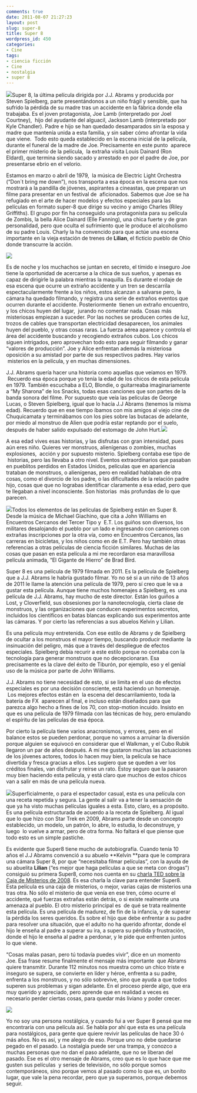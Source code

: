 ```yaml
---
comments: true
date: 2011-08-07 21:27:23
layout: post
slug: super-8
title: Super 8
wordpress_id: 450
categories:
- Cine
tags:
- ciencia ficción
- Cine
- nostalgia
- super 8
---
```


[![](http://www.akarru.org/blog/wp-content/uploads/2011/08/super8-300x225.jpg)](http://www.akarru.org/blog/wp-content/uploads/2011/08/super8.jpg)Super 8, la última película dirigida por J.J. Abrams y producida por Steven Spielberg, parte presentándonos a un niño frágil y sensible, que ha sufrido la pérdida de su madre tras un accidente en la fábrica donde ella trabajaba. Es el joven protagonista, Joe Lamb (interpretado por Joel Courtney),  hijo del ayudante del alguacil, Jackson Lamb (interpretado por Kyle Chandler). Padre e hijo se han quedado desamparados sin la esposa y madre que mantenía unida a esta familia, y sin saber cómo afrontar la vida que viene.  Todo esto queda establecido en la escena inicial de la película, durante el funeral de la madre de Joe. Precisamente en este punto  aparece el primer misterio de la película,  la extraña visita Louis Dainard (Ron Eldard), que termina siendo sacado y arrestado en por el padre de Joe, por presentarse ebrio en el velorio.

Estamos en marzo o abril de 1979,  la música de Electric Light Orchestra (“Don´t bring me down”), nos transporta a esa época en la escena que nos mostrará a la pandilla de jóvenes, aspirantes a cineastas, que preparan un filme para presentar en un festival de  aficionados. Sabemos que Joe se ha refugiado en el arte de hacer modelos y efectos especiales para las películas en formato super-8 que dirige su vecino y amigo Charles (Riley Griffiths). El grupo por fin ha conseguido una protagonista para su película de Zombis, la bella Alice Dainard (Elle Fanning), una chica fuerte y de gran personalidad, pero que oculta el sufrimiento que le produce el alcoholismo de su padre Louis. Charly la ha convencido para que actúe una escena importante en la vieja estación de trenes de **Lilian**, el ficticio pueblo de Ohio donde transcurre la acción.

[![](http://www.akarru.org/blog/wp-content/uploads/2011/08/super-8-descarrilamiento-300x127.jpg)](http://www.akarru.org/blog/wp-content/uploads/2011/08/super-8-descarrilamiento.jpg)

Es de noche y los muchachos se juntan en secreto, el tímido e inseguro Joe tiene la oportunidad de acercarse a la chica de sus sueños, y apenas es capaz de dirigirle la palabra mientras la maquilla. Es durante el rodaje de esa escena que ocurre un extraño accidente y un tren se descarrila espectacularmente frente a los niños, estos alcanzan a salvarse pero, la cámara ha quedado filmando, y registra una serie de extraños eventos que ocurren durante el accidente. Posteriormente  tienen un extraño encuentro, y los chicos huyen del lugar,  jurando no comentar nada. Cosas más misteriosas empiezan a suceder. Por las noches se producen cortes de luz, trozos de cables que transportan electricidad desaparecen, los animales huyen del pueblo, y otras cosas raras. La fuerza aérea aparece y controla el área del accidente buscando y recogiendo extraños cubos. Los chicos siguen intrigados, pero aprovechan todo esto para seguir filmando y ganar “valores de producción”. Joe y Alice enfrentan además la misteriosa oposición a su amistad por parte de sus respectivos padres. Hay varios  misterios en la película, y en muchas dimensiones.

J.J. Abrams quería hacer una historia como aquellas que veíamos en 1979.  Recuerdo esa época porque yo tenía la edad de los chicos de esta película en 1979. También escuchaba a ELO, Blondie, o guitarreaba imaginariamente a “My Sharona” de los Snacks, todas esas canciones que son partes de la banda sonora del filme. Por supuesto que veía las películas de George Lucas, o Steven Spielberg, igual que lo hacía J.J Abrams (tenemos la misma edad). Recuerdo que en ese tiempo íbamos con mis amigos al viejo cine de Chuquicamata y terminábamos con los pies sobre las butacas de adelante, por miedo al monstruo de Alien que podría estar reptando por el suelo, después de haber salido expulsado del estomago de John Hurt.[![](http://www.akarru.org/blog/wp-content/uploads/2011/08/alien-john-hurt.jpg)](http://www.akarru.org/blog/wp-content/uploads/2011/08/alien-john-hurt.jpg)

A esa edad vives esas historias, y las disfrutas con gran intensidad, pues aún eres niño. Quieres ver monstruos, alienígenas o zombies, muchas explosiones,  acción y por supuesto misterio. Spielberg contaba ese tipo de  historias, pero las llevaba a otro nivel. Eventos extraordinarios que pasaban en pueblitos perdidos en Estados Unidos, películas que en apariencia trataban de monstruos, o alienígenas, pero en realidad hablaban de otra cosas, como el divorcio de los padre, o las dificultades de la relación padre hijo, cosas que que no lograbas identificar claramente a esa edad, pero que te llegaban a nivel inconsciente. Son historias  más profundas de lo que parecen.

[![](http://www.akarru.org/blog/wp-content/uploads/2011/08/EL_GIGANTE_DE_HIERRO.jpg)](http://www.akarru.org/blog/wp-content/uploads/2011/08/EL_GIGANTE_DE_HIERRO.jpg)Todos los elementos de las películas de Spielberg están en Super 8. Desde la música de Michael Giachino, que cita a John Williams en Encuentros Cercanos del Tercer Tipo y  E.T. Los guiños son diversos, los militares desalojando el pueblo por un lado e ingresando con camiones con extrañas inscripciones por la otra vía, como en Encuentros Cercanos, las carreras en bicicletas, y los niños como en de E.T. Pero hay también otras referencias a otras películas de ciencia ficción similares. Muchas de las cosas que pasan en esta película a mi me recordaron esa maravillosa película animada, “El Gigante de Hierro” de Brad Bird.

Super 8 es una película de 1979 filmada en 2011. Es la película de Spielberg que a J.J. Abrams le habría gustado filmar. Yo no sé si a un niño de 13 años de 2011 le llame la atención una película de 1979, pero sí creo que le va a gustar esta película. Aunque tiene muchos homenajes a Spielberg, es  una película de J.J. Abrams, hay mucho de este director. Están los guiños a Lost, y Cloverfield, sus obsesiones por la nanotecnología, cierta clase de monstruos, y las organizaciones que conducen experimentos secretos, incluidos los científicos en batas blancas explicando sus experimentos ante las cámaras. Y por cierto las referencias a sus abuelos Kelvin y Lilian.

Es una película muy entretenida. Con ese estilo de Abrams y de Spielberg de ocultar a los monstruos el mayor tiempo, buscando producir mediante  la insinuación del peligro, más que a través del despliegue de efectos especiales. Spielberg debía recurir a este estilo porque no contaba con la tecnología para generar monstruos que no decepcionaran. Esa precisamente es la clave del éxito de Tiburón, por ejemplo, eso y el genial uso de la música por parte de John Williams.

J.J. Abrams no tiene necesidad de esto, si se limita en el uso de efectos especiales es por una decisión consciente, está haciendo un homenaje.  Los mejores efectos están en  la escena del descarrilamiento, toda la batería de FX  aparecen al final, e incluso están diseñados para que parezca algo hecho a fines de los 70, con stop-motion incuido. Insisto en que es una película de 1979 filmada con las técnicas de hoy, pero emulando el espíritu de las películas de esa época.

Por cierto la película tiene varios anacronismos, y errores, pero en el balance estos se pueden perdonar, porque no vamos a arruinar la diversión porque alguien se equivocó en considerar que el Walkman, y el Cubo Rubik llegaron un par de años después. A mí me gustaron muchas las actuaciones de los jóvenes actores, todos lo hacen muy bien, la película se hace divertida y fresca gracias a ellos. Les sugiero que se queden a ver los créditos finales, van disfrutar y reírse un rato. Estoy seguro que la pasaron muy bien haciendo esta película, y está claro que muchos de estos chicos van a salir en más de una película nueva.

[![](http://www.akarru.org/blog/wp-content/uploads/2011/08/start-trek-2009-203x300.jpg)](http://www.akarru.org/blog/wp-content/uploads/2011/08/start-trek-2009.jpg)Superficialmente, o para el espectador casual, esta es una película con una receta repetida y segura. La gente al salir va a tener la sensación de que ya ha visto muchas películas iguales a esta. Esto, claro, es a propósito. Es una película estructurada de acuerdo a la receta de Spielberg. Al igual que lo que hizo con Star Trek en 2009, Abrams parte desde un concepto establecido, un modelo, un patrón, lo abre, lo estudia, lo deconstruye, y luego  lo vuelve a armar, pero de otra forma. No faltará el que piense que todo esto es un simple pastiche.

Es evidente que Super8 tiene mucho de autobiografía. Cuando tenía 10 años el J.J Abrams convenció a su abuelo **Kelvin **para que le comprara una cámara Super 8, por que “necesitaba filmar películas”, con la ayuda de su abuelita **Lilian** (“es mejor que haga películas a que se meta con drogas”) consiguió su primera Super8, como nos cuenta en su [charla TED sobre la Caja de Misterios de 2008](http://www.ted.com/talks/j_j_abrams_mystery_box.html). Es esa charla la clave para entender Super8. Esta película es una caja de misterios, o mejor, varias cajas de misterios una tras otra. No sólo el misterio de que venía en ese tren, cómo ocurre el accidente, qué fuerzas extrañas están detrás, o si existe realmente una amenaza al pueblo. El otro misterio principal es  de qué se trata realmente esta película. Es una película de madurez, de fin de la infancia, y de superar la pérdida los seres queridos. Es sobre el hijo que debe enfrentar a su padre para resolver una situación, que el adulto no ha querido afrontar, donde el hijo le enseña al padre a superar su ira, a supera su pérdida y frustración, donde el hijo le enseña al padre a perdonar, y le pide que enfrenten juntos lo que viene.

“Cosas malas pasan, pero tú todavía puedes vivir”, dice en un momento Joe. Esa frase resume finalmente el mensaje más importante  que Abrams quiere transmitir. Durante 112 minutos nos muestra como un chico triste e inseguro se supera, se convierte en líder y héroe, enfrenta a su padre, enfrenta a los monstruos, y no sólo sobrevive, sino que ayuda a que todos superen sus problemas y sigan adelante. En el proceso pierde algo, que era muy querido y apreciado, pero aprende que en realidad a veces es necesario perder ciertas cosas, para quedar más liviano y poder crecer.

[![](http://www.akarru.org/blog/wp-content/uploads/2011/08/joe-lamb.jpg)](http://www.akarru.org/blog/wp-content/uploads/2011/08/joe-lamb.jpg)

Yo no soy una persona nostálgica, y cuando fui a ver Super 8 pensé que me encontraría con una película así. Se habla por ahí que esta es una película para nostálgicos, para gente que quiere revivir las películas de hace 30 ó más años. No es así, y me alegro de eso. Porque uno no debe quedarse pegado en el pasado. La nostalgia puede ser una trampa, y conozco a muchas personas que no dan el paso adelante, que no se liberan del pasado. Ese es el otro mensaje de Abrams, creo que es lo que hace que me gusten sus películas  y series de televisión, no sólo porque somos contemporáneos, sino porque vemos al pasado como lo que es, un bonito lugar, que vale la pena recordar, pero que ya superamos, porque debemos seguir.





